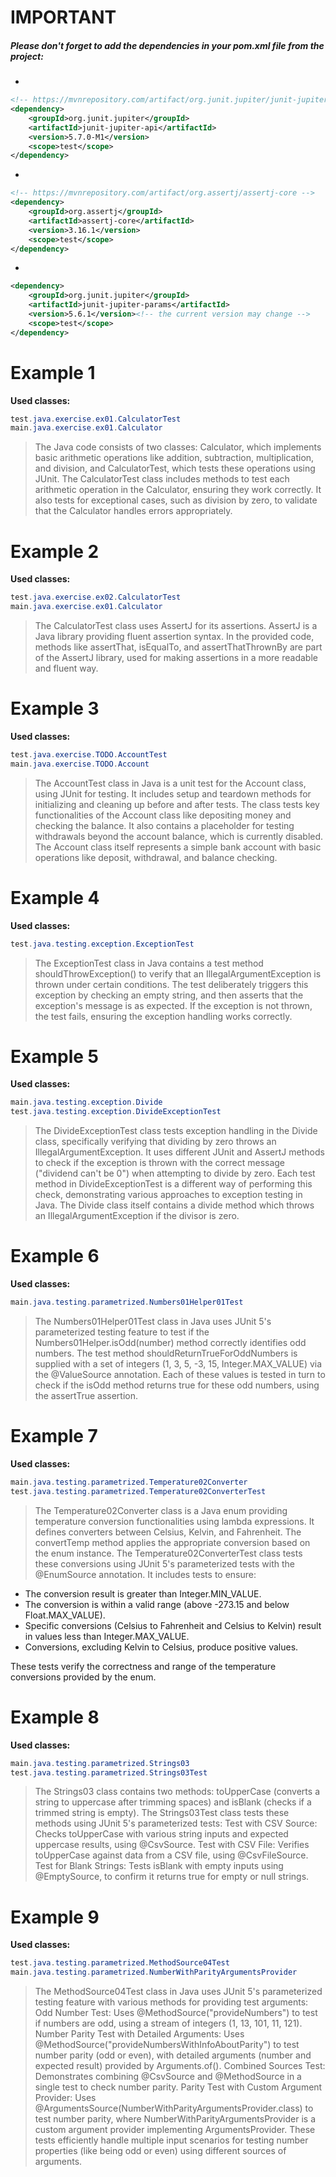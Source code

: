 # IMPORTANT
##### Please don't forget to add the dependencies in your pom.xml file from the project:
-
```xml
<!-- https://mvnrepository.com/artifact/org.junit.jupiter/junit-jupiter-api -->
<dependency>
    <groupId>org.junit.jupiter</groupId>
    <artifactId>junit-jupiter-api</artifactId>
    <version>5.7.0-M1</version>
    <scope>test</scope>
</dependency>
```
-
```xml 
<!-- https://mvnrepository.com/artifact/org.assertj/assertj-core -->
<dependency>
    <groupId>org.assertj</groupId>
    <artifactId>assertj-core</artifactId>
    <version>3.16.1</version>
    <scope>test</scope>
</dependency>
```
-
```xml 
<dependency>
    <groupId>org.junit.jupiter</groupId>
    <artifactId>junit-jupiter-params</artifactId>
    <version>5.6.1</version><!-- the current version may change -->
    <scope>test</scope>
</dependency>
```



# Example 1
  **Used classes:**
  ```java
 test.java.exercise.ex01.CalculatorTest
 main.java.exercise.ex01.Calculator
```

 >The Java code consists of two classes: Calculator, which implements basic arithmetic operations like addition, subtraction, multiplication, and division, and CalculatorTest, which tests these operations using JUnit. 
      The CalculatorTest class includes methods to test each arithmetic operation in the Calculator, ensuring they work correctly. It also tests for exceptional cases, such as division by zero, to validate that the Calculator handles errors appropriately.    

# Example 2
**Used classes:**

   ```java
   test.java.exercise.ex02.CalculatorTest
   main.java.exercise.ex01.Calculator
   ```
   
> The CalculatorTest class uses AssertJ for its assertions. AssertJ is a Java library providing fluent assertion syntax. In the provided code, methods like assertThat, isEqualTo, and assertThatThrownBy are part of the AssertJ library, used for making assertions in a more readable and fluent way. 

# Example 3
**Used classes:**
```java
test.java.exercise.TODO.AccountTest
main.java.exercise.TODO.Account
```
>The AccountTest class in Java is a unit test for the Account class, using JUnit for testing. 
It includes setup and teardown methods for initializing and cleaning up before and after tests. 
The class tests key functionalities of the Account class like depositing money and checking the balance.
It also contains a placeholder for testing withdrawals beyond the account balance, which is currently disabled.
The Account class itself represents a simple bank account with basic operations like deposit, withdrawal, and balance checking.


# Example 4
**Used classes:**
```java
test.java.testing.exception.ExceptionTest
```
>The ExceptionTest class in Java contains a test method shouldThrowException() to verify that an IllegalArgumentException is thrown under certain conditions. The test deliberately triggers this exception by checking an empty string, and then asserts that the exception's message is as expected. If the exception is not thrown, the test fails, ensuring the exception handling works correctly.


# Example 5
**Used classes:**
```java
main.java.testing.exception.Divide
test.java.testing.exception.DivideExceptionTest
```
>The DivideExceptionTest class tests exception handling in the Divide class, specifically verifying that dividing by zero throws an IllegalArgumentException. It uses different JUnit and AssertJ methods to check if the exception is thrown with the correct message ("dividend can't be 0") when attempting to divide by zero. Each test method in DivideExceptionTest is a different way of performing this check, demonstrating various approaches to exception testing in Java. The Divide class itself contains a divide method which throws an 
IllegalArgumentException if the divisor is zero.

# Example 6
**Used classes:**
```java
main.java.testing.parametrized.Numbers01Helper01Test
```

>The Numbers01Helper01Test class in Java uses JUnit 5's parameterized testing feature to test if the Numbers01Helper.isOdd(number)  method correctly identifies odd numbers. The test method shouldReturnTrueForOddNumbers is supplied with a set of integers
(1, 3, 5, -3, 15, Integer.MAX_VALUE) via the @ValueSource annotation. Each of these values is tested in turn to check if the isOdd method returns true for these odd numbers, using the assertTrue assertion.


# Example 7
**Used classes:**
```java
main.java.testing.parametrized.Temperature02Converter
test.java.testing.parametrized.Temperature02ConverterTest
```
>The Temperature02Converter class is a Java enum providing temperature conversion functionalities using lambda expressions. 
It defines converters between Celsius, Kelvin, and Fahrenheit. The convertTemp method applies the appropriate conversion based on the enum instance.
The Temperature02ConverterTest class tests these conversions using JUnit 5's parameterized tests with the @EnumSource annotation.
It includes tests to ensure:

- The conversion result is greater than Integer.MIN_VALUE.
- The conversion is within a valid range (above -273.15 and below Float.MAX_VALUE).
- Specific conversions (Celsius to Fahrenheit and Celsius to Kelvin) result in values less than Integer.MAX_VALUE.
- Conversions, excluding Kelvin to Celsius, produce positive values.
  
These tests verify the correctness and range of the temperature conversions provided by the enum.

# Example 8

**Used classes:**
```java
main.java.testing.parametrized.Strings03
test.java.testing.parametrized.Strings03Test
```
>The Strings03 class contains two methods: toUpperCase (converts a string to uppercase after trimming spaces) and isBlank (checks if a trimmed string is empty).
The Strings03Test class tests these methods using JUnit 5's parameterized tests:
Test with CSV Source: Checks toUpperCase with various string inputs and expected uppercase results, using @CsvSource.
Test with CSV File: Verifies toUpperCase against data from a CSV file, using @CsvFileSource.
Test for Blank Strings: Tests isBlank with empty inputs using @EmptySource, to confirm it returns true for empty or null strings.


# Example 9
**Used classes:**
```java
test.java.testing.parametrized.MethodSource04Test
main.java.testing.parametrized.NumberWithParityArgumentsProvider
```
> The MethodSource04Test class in Java uses JUnit 5's parameterized testing feature with various methods for providing test arguments:
Odd Number Test: Uses @MethodSource("provideNumbers") to test if numbers are odd, using a stream of integers (1, 13, 101, 11, 121).
Number Parity Test with Detailed Arguments:
Uses @MethodSource("provideNumbersWithInfoAboutParity") to test number parity (odd or even), with detailed arguments (number and expected result) provided by Arguments.of().
Combined Sources Test: Demonstrates combining @CsvSource and @MethodSource in a single test to check number parity.
Parity Test with Custom Argument Provider:
Uses @ArgumentsSource(NumberWithParityArgumentsProvider.class) to test number parity, where NumberWithParityArgumentsProvider is a custom argument provider implementing ArgumentsProvider.
These tests efficiently handle multiple input scenarios for testing number properties (like being odd or even) using different sources of arguments.
